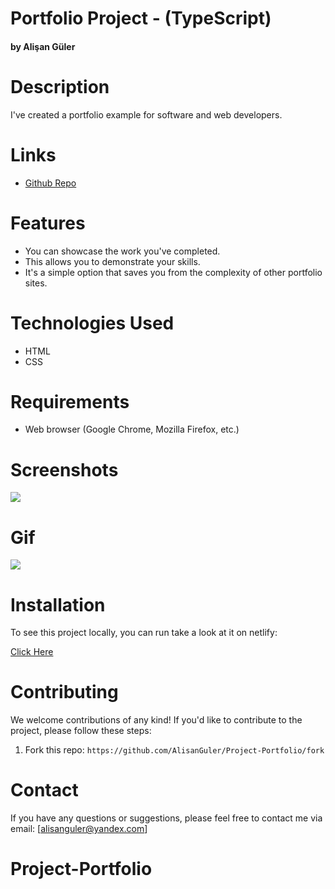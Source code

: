 # Portfolio Project - (TypeScript)

#### by Alişan Güler

# Description

I've created a portfolio example for software and web developers.

# Links

- [Github Repo](https://github.com/AlisanGuler/Project-Portfolio)

# Features

- You can showcase the work you've completed.
- This allows you to demonstrate your skills.
- It's a simple option that saves you from the complexity of other portfolio sites.

# Technologies Used

- HTML
- CSS

# Requirements

- Web browser (Google Chrome, Mozilla Firefox, etc.)


# Screenshots

<img src="/Site foto.png">

# Gif

<img src="/Site Gif.gif">

# Installation

To see this project locally, you can run take a look at it on netlify:

<a href="https://alisangulerportfolioproject.netlify.app/"> Click Here </a>

# Contributing

We welcome contributions of any kind! If you'd like to contribute to the project, please follow these steps:

1. Fork this repo: `https://github.com/AlisanGuler/Project-Portfolio/fork`

# Contact

If you have any questions or suggestions, please feel free to contact me via email: [alisanguler@yandex.com]
# Project-Portfolio
